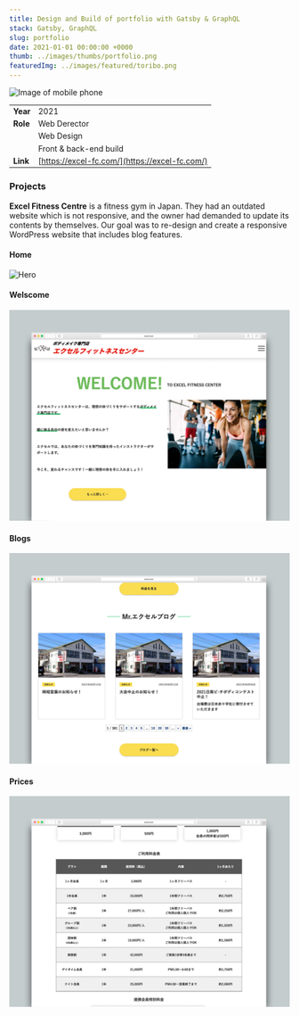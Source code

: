 ```yaml
---
title: Design and Build of portfolio with Gatsby & GraphQL
stack: Gatsby, GraphQL
slug: portfolio
date: 2021-01-01 00:00:00 +0000
thumb: ../images/thumbs/portfolio.png
featuredImg: ../images/featured/toribo.png
---
```


![Image of mobile phone](../images/featured/excel.png)

|          |                                                |
| -------- | ---------------------------------------------- |
| **Year** | 2021                                           |
| **Role** | Web Derector                                   |
|          | Web Design                                     |
|          | Front & back-end build                         |
| **Link** | [https://excel-fc.com/](https://excel-fc.com/) |

### Projects

**Excel Fitness Centre** is a fitness gym in Japan. They had an outdated website which is not responsive, and the owner had demanded to update its contents by themselves. Our goal was to re-design and create a responsive WordPress website that includes blog features.

#### Home

![Hero](../images/featured/excel2.png)

#### Welscome

![welcome](../images/featured/excel3.png)

#### Blogs

![Image of screen](../images/featured/excel4.png)

#### Prices

![prices](../images/featured/excel5.png)
